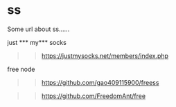 # ss
Some url about ss......

just *** my*** socks
>>https://justmysocks.net/members/index.php

free node
>>https://github.com/gao409115900/freess

>>https://github.com/FreedomAnt/free

